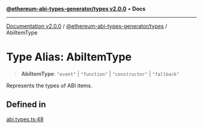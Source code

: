 [**@ethereum-abi-types-generator/types v2.0.0**](../README.md) • **Docs**

***

[Documentation v2.0.0](../../../packages.md) / [@ethereum-abi-types-generator/types](../README.md) / AbiItemType

# Type Alias: AbiItemType

> **AbiItemType**: `"event"` \| `"function"` \| `"constructor"` \| `"fallback"`

Represents the types of ABI items.

## Defined in

[abi.types.ts:48](https://github.com/niZmosis/ethereum-abi-types-generator/blob/34014c6ac1a58a7622fbd21e7421270aae38bf36/packages/types/src/abi.types.ts#L48)
